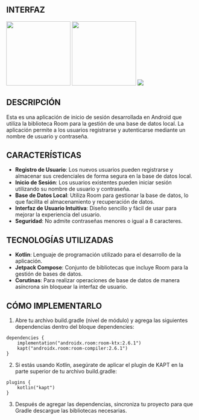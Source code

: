 ## INTERFAZ
<img src="https://github.com/user-attachments/assets/0588fb31-529e-433d-ad9f-751a0dd20004" width="170"/>
<img src="https://github.com/user-attachments/assets/f604dc28-f862-467d-a51e-ed54fd7c4874" width="170"/>
<img src="https://github.com/user-attachments/assets/2367925a-05e8-4089-8f87-29d1f314001e"/>


## DESCRIPCIÓN
Esta es una aplicación de inicio de sesión desarrollada en Android que utiliza la biblioteca Room para la gestión de una base de datos local. La aplicación permite a los usuarios registrarse y autenticarse mediante un nombre de usuario y contraseña.

## CARACTERÍSTICAS
  - **Registro de Usuario**: Los nuevos usuarios pueden registrarse y almacenar sus credenciales de forma segura en la base de datos local.
  - **Inicio de Sesión**: Los usuarios existentes pueden iniciar sesión utilizando su nombre de usuario y contraseña.
  - **Base de Datos Local**: Utiliza Room para gestionar la base de datos, lo que facilita el almacenamiento y recuperación de datos.
  - **Interfaz de Usuario Intuitiva**: Diseño sencillo y fácil de usar para mejorar la experiencia del usuario.
  - **Seguridad**: No admite contraseñas menores o igual a 8 caracteres.
    
## TECNOLOGÍAS UTILIZADAS
  - **Kotlin**: Lenguaje de programación utilizado para el desarrollo de la aplicación.
  - **Jetpack Compose**: Conjunto de bibliotecas que incluye Room para la gestión de bases de datos.
  - **Corutinas**: Para realizar operaciones de base de datos de manera asíncrona sin bloquear la interfaz de usuario.

## CÓMO IMPLEMENTARLO
1. Abre tu archivo build.gradle (nivel de módulo) y agrega las siguientes dependencias dentro del bloque dependencies:
```
dependencies {
    implementation("androidx.room:room-ktx:2.6.1")
    kapt("androidx.room:room-compiler:2.6.1")
}
```
2. Si estás usando Kotlin, asegúrate de aplicar el plugin de KAPT en la parte superior de tu archivo build.gradle:
```
plugins {
    kotlin("kapt")
}
```
3. Después de agregar las dependencias, sincroniza tu proyecto para que Gradle descargue las bibliotecas necesarias.
